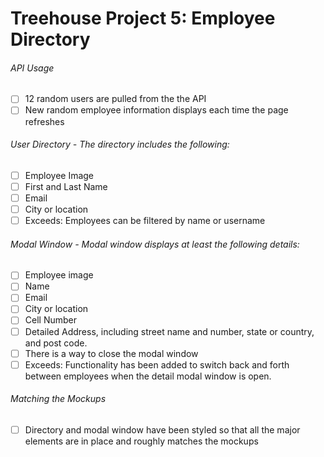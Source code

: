 # Treehouse Project 5: Employee Directory

###### API Usage

- [ ] 12 random users are pulled from the the API
- [ ] New random employee information displays each time the page refreshes

###### User Directory - The directory includes the following:

- [ ] Employee Image
- [ ] First and Last Name
- [ ] Email
- [ ] City or location
- [ ] Exceeds: Employees can be filtered by name or username

###### Modal Window - Modal window displays at least the following details:

- [ ] Employee image
- [ ] Name
- [ ] Email
- [ ] City or location
- [ ] Cell Number
- [ ] Detailed Address, including street name and number, state or country, and post code.
- [ ] There is a way to close the modal window
- [ ] Exceeds: Functionality has been added to switch back and forth between employees when the detail modal window is open.

###### Matching the Mockups

- [ ] Directory and modal window have been styled so that all the major elements are in place and roughly matches the mockups
